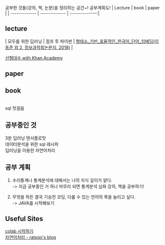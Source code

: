 공부한 것들(강의, 책, 논문)을 정리하는 공간~! 공부계획도!
| Lecture     | book   | paper  |
| ------------- | ------------- | :-------------:|  
## lecture
| 모두를 위한 딥러닝 | 점프 투 파이썬 | [형태소_기반_효율적인_한국어_단어_임베딩(이동준 외 2, 정보과학회논문지, 2018)](https://bangdaeng2.tistory.com/2?category=757926) |


[선형대수 with Khan Academy](https://bangdaeng2.tistory.com/category/Lecture/%EC%84%A0%ED%98%95%EB%8C%80%EC%88%98%20with%20Khan%20Academy)

## paper


## book
<br>
sql 첫걸음

## 공부중인 것
3분 딥러닝 텐서플로맛<br>
데이터분석을 위한 sql 레시피<br>
딥러닝을 이용한 자연어처리

## 공부 계획
1. 수리통계나 통계분석에 대해서는 나의 지식 깊이가 얕다.<br>
-> 지금 공부중인 거 하나 마무리 되면 통계분석 심화 강의, 책을 공부하기!

2. 무엇을 하든 결국 기승전 코딩, 다룰 수 있는 언어의 폭을 늘리고 싶다.<br>
-> JAVA를 시작해보기

## Useful Sites
[colab 시작하기](https://www.youtube.com/watch?v=XRBXMohjQos&t=462s)<br>
[자연어처리 - ratsgo's blog](https://ratsgo.github.io/)
